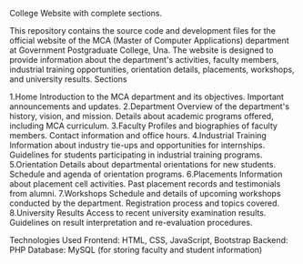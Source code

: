 College Website with complete sections.

This repository contains the source code and development files for the official website of the MCA (Master of Computer Applications) department at Government Postgraduate College, Una. The website is designed to provide information about the department's activities, faculty members, industrial training opportunities, orientation details, placements, workshops, and university results.
Sections 

1.Home 
Introduction to the MCA department and its objectives. Important announcements and updates. 
2.Department
Overview of the department's history, vision, and mission. Details about academic programs offered, including MCA curriculum. 
3.Faculty 
Profiles and biographies of faculty members. Contact information and office hours. 
4.Industrial Training 
Information about industry tie-ups and opportunities for internships. Guidelines for students participating in industrial training programs. 
5.Orientation
Details about departmental orientations for new students. Schedule and agenda of orientation programs. 
6.Placements
Information about placement cell activities. Past placement records and testimonials from alumni. 
7.Workshops
Schedule and details of upcoming workshops conducted by the department. Registration process and topics covered. 
8.University Results
Access to recent university examination results. Guidelines on result interpretation and re-evaluation procedures.

Technologies Used
Frontend: HTML, CSS, JavaScript, Bootstrap
Backend: PHP
Database: MySQL (for storing faculty and student information)
